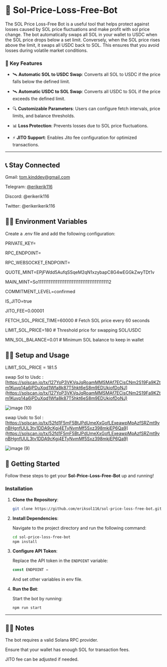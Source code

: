 # 🚀 **Sol-Price-Loss-Free-Bot** 

The SOL Price Loss-Free Bot is a useful tool that helps protect against losses caused by SOL price fluctuations and make profit with sol price change. The bot automatically swaps all SOL in your wallet to USDC when the SOL price drops below a set limit. Conversely, when the SOL price rises above the limit, it swaps all USDC back to SOL. This ensures that you avoid losses during volatile market conditions.

### 🎯 **Key Features**

- 🛰️ **Automatic SOL to USDC Swap**: 
    Converts all SOL to USDC if the price falls below the defined limit.

- 🛰️ **Automatic USDC to SOL Swap**: 
    Converts all USDC to SOL if the price exceeds the defined limit.
  
- 🔍 **Customizable Parameters**: 
    Users can configure fetch intervals, price limits, and balance thresholds.

- 📊 **Loss Protection**: 
    Prevents losses due to SOL price fluctuations.

- ⚡ **JITO Support**: 
    Enables Jito fee configuration for optimized transactions.

---


## 📞 **Stay Connected**

Gmail: tom.kinddev@gmail.com

Telegram: [@erikerik116](https://t.me/erikerik116)

Discord: @erikerik116

Twitter: @erikerikerik116

## 🧑‍💻 **Environment Variables**

Create a .env file and add the following configuration:

PRIVATE_KEY=

RPC_ENDPOINT=

RPC_WEBSOCKET_ENDPOINT=

QUOTE_MINT=EPjFWdd5AufqSSqeM2qN1xzybapC8G4wEGGkZwyTDt1v

MAIN_MINT=So11111111111111111111111111111111111111112

COMMITMENT_LEVEL=confirmed

IS_JITO=true

JITO_FEE=0.00001

FETCH_SOL_PRICE_TIME=60000  # Fetch SOL price every 60 seconds

LIMIT_SOL_PRICE=180  # Threshold price for swapping SOL/USDC

MIN_SOL_BALANCE=0.01  # Minimum SOL balance to keep in wallet


## 🧑‍💻 **Setup and Usage**

LIMIT_SOL_PRICE = 181.5

swap Sol to Usdc : [https://solscan.io/tx/127YoP3VKVqJqRoamMMSMAf7ECisCNm2S19Fa9KZtm1Kuvp14a6jPDuXqd1Wfa8k87T5hkt6eS8m9EDUkiofDoNJ](https://solscan.io/tx/127YoP3VKVqJqRoamMMSMAf7ECisCNm2S19Fa9KZtm1Kuvp14a6jPDuXqd1Wfa8k87T5hkt6eS8m9EDUkiofDoNJ)

![image (10)](https://github.com/user-attachments/assets/09c83343-c627-4ee2-b45d-724bbd268a50)


swap Usdc to Sol : [https://solscan.io/tx/52fd1F5mF5BtJPdUmeXxGofLExeawpMpAzfSRZmt9ynBHgnfUUL3tv1DDA9cKgi4ETyNvmMf5Sxz398mkjEP6Qa9](https://solscan.io/tx/52fd1F5mF5BtJPdUmeXxGofLExeawpMpAzfSRZmt9ynBHgnfUUL3tv1DDA9cKgi4ETyNvmMf5Sxz398mkjEP6Qa9)


![image (9)](https://github.com/user-attachments/assets/7d67253f-68d2-48c1-a8dd-fc76052ae87d)


## 🚀 **Getting Started**

Follow these steps to get your **Sol-Price-Loss-Free-Bot** up and running!

### Installation

1. **Clone the Repository**:

    ```bash
    git clone https://github.com/eriksol116/sol-price-loss-free-bot.git
    ```

2. **Install Dependencies**:

    Navigate to the project directory and run the following command:

    ```bash
    cd sol-price-loss-free-bot
    npm install
    ```

3. **Configure API Token**:

    Replace the API token in the `ENDPOINT` variable:

    ```ts
    const ENDPOINT = 
    ```
    And set other variables in env file.

4. **Run the Bot**:

    Start the bot by running:

    ```bash
    npm run start
    ```

---

## 🧑‍💻 **Notes**

The bot requires a valid Solana RPC provider.

Ensure that your wallet has enough SOL for transaction fees.

JITO fee can be adjusted if needed.

